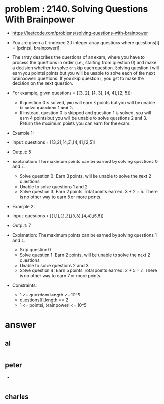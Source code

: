 # problem : 2140. Solving Questions With Brainpower
- https://leetcode.com/problems/solving-questions-with-brainpower

- You are given a 0-indexed 2D integer array questions where questions[i] = [pointsi, brainpoweri].

- The array describes the questions of an exam, where you have to process the questions in order (i.e., starting from question 0) and make a decision whether to solve or skip each question. Solving question i will earn you pointsi points but you will be unable to solve each of the next brainpoweri questions. If you skip question i, you get to make the decision on the next question.

- For example, given questions = [[3, 2], [4, 3], [4, 4], [2, 5]]:
  - If question 0 is solved, you will earn 3 points but you will be unable to solve questions 1 and 2.
  - If instead, question 0 is skipped and question 1 is solved, you will earn 4 points but you will be unable to solve questions 2 and 3.
Return the maximum points you can earn for the exam.
 

- Example 1:

- Input: questions = [[3,2],[4,3],[4,4],[2,5]]
- Output: 5
- Explanation: The maximum points can be earned by solving questions 0 and 3.
  - Solve question 0: Earn 3 points, will be unable to solve the next 2 questions
  - Unable to solve questions 1 and 2
  - Solve question 3: Earn 2 points
Total points earned: 3 + 2 = 5. There is no other way to earn 5 or more points.

- Example 2:

- Input: questions = [[1,1],[2,2],[3,3],[4,4],[5,5]]
- Output: 7
- Explanation: The maximum points can be earned by solving questions 1 and 4.
  - Skip question 0
  - Solve question 1: Earn 2 points, will be unable to solve the next 2 questions
  - Unable to solve questions 2 and 3
  - Solve question 4: Earn 5 points
Total points earned: 2 + 5 = 7. There is no other way to earn 7 or more points.
 

- Constraints:

  - 1 <= questions.length <= 10^5
  - questions[i].length == 2
  - 1 <= pointsi, brainpoweri <= 10^5

# answer

## al
```python
```


## peter
- 
```python
```


## charles
```python
```
